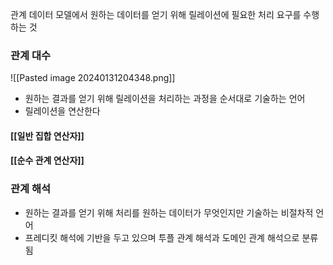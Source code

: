 관계 데이터 모델에서 원하는 데이터를 얻기 위해 릴레이션에 필요한 처리 요구를 수행하는 것
### 관계 대수
![[Pasted image 20240131204348.png]]
- 원하는 결과를 얻기 위해 릴레이션을 처리하는 과정을 순서대로 기술하는 언어
- 릴레이션을 연산한다
#### [[일반 집합 연산자]]
#### [[순수 관계 연산자]]
### 관계 해석

- 원하는 결과를 얻기 위해 처리를 원하는 데이터가 무엇인지만 기술하는 비절차적 언어
- 프레디킷 해석에 기반을 두고 있으며 투플 관계 해석과 도메인 관계 해석으로 분류됨